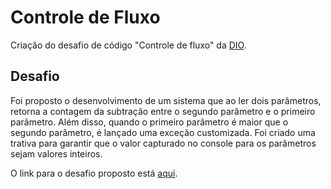 # Controle de Fluxo
Criação do desafio de código "Controle de fluxo" da [DIO](https://www.dio.me/).

## Desafio
Foi proposto o desenvolvimento de um sistema que ao ler dois parâmetros, retorna a contagem da subtração entre o segundo parâmetro e o primeiro parâmetro. Além disso, quando o primeiro parâmetro é maior que o segundo parâmetro, é lançado uma exceção customizada.
Foi criado uma trativa para garantir que o valor capturado no console para os parâmetros sejam valores inteiros.

O link para o desafio proposto está [aqui](https://github.com/digitalinnovationone/trilha-java-basico/tree/main/desafios/controle-fluxo).
